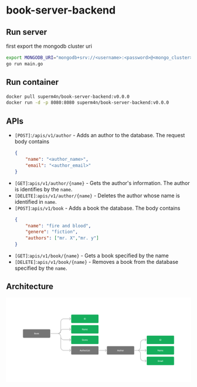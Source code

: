 # book-server-backend

## Run server
first export the mongodb cluster uri
```bash
export MONGODB_URI="mongodb+srv://<username>:<password>@<mongo_cluster>/?retryWrites=true&w=majority"
go run main.go
```

## Run container
```bash
docker pull superm4n/book-server-backend:v0.0.0
docker run -d -p 8080:8080 superm4n/book-server-backend:v0.0.0
```

## APIs
* `[POST]`:`/apis/v1/author` - Adds an author to the database. The request body contains 
    ```json
    {
        "name": "<author_name>",
        "email": "<author_email>"
    }
    ```
* `[GET]`:`apis/v1/author/{name}` - Gets the author's information. The author is identifies by the `name`.
* `[DELETE]`:`apis/v1/author/{name}` - Deletes the author whose name is identified in `name`.
* `[POST]`:`apis/v1/book` - Adds a book the database. The body contains
    ```json
    {
        "name": "fire and blood",
        "genere": "fiction",
        "authors": ["mr. X","mr. y"]
    }
    ```
* `[GET]`:`apis/v1/book/{name}` - Gets a book specified by the name
* `[DELETE]`:`apis/v1/book/{name}` - Removes a book from the database specified by the `name`.

## Architecture
![Archetecture](./docs/resource/archetecture.jpg)